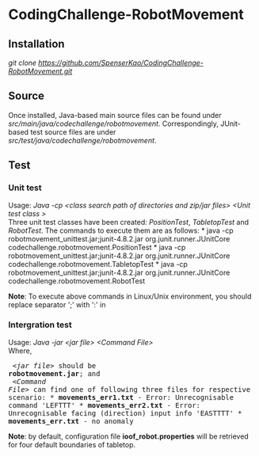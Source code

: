 # CodingChallenge-RobotMovement

## Installation
_git clone https://github.com/SpenserKao/CodingChallenge-RobotMovement.git_
  
## Source
Once installed, Java-based main source files can be found under _src/main/java/codechallenge/robotmovement_.
Correspondingly, JUnit-based test source files are under _src/test/java/codechallenge/robotmovement_.

## Test
### Unit test
   Usage: _Java -cp &lt;class search path of directories and zip/jar files&gt; &lt;Unit test class &gt;_<br/>
	Three unit test classes have been created: _PositionTest_, _TabletopTest_ and _RobotTest_.
	The commands to execute them are as follows:
	   * java -cp robotmovement_unittest.jar;junit-4.8.2.jar org.junit.runner.JUnitCore codechallenge.robotmovement.PositionTest
	   * java -cp robotmovement_unittest.jar;junit-4.8.2.jar org.junit.runner.JUnitCore codechallenge.robotmovement.TabletopTest
	   * java -cp robotmovement_unittest.jar;junit-4.8.2.jar org.junit.runner.JUnitCore codechallenge.robotmovement.RobotTest
  
  **Note**: To execute above commands in Linux/Unix environment, you should replace separator ';' with ':' in 

### Intergration test
   Usage: _Java -jar &lt;jar file&gt; &lt;Command File&gt;_<br/>
	 Where, 
	 <pre>
		_&lt;jar file&gt;_ should be __robotmovement.jar__; and <br/>
		_&lt;Command File&gt;_ can find one of following three files for respective scenario:
		   * __movements_err1.txt__ - Error: Unrecognisable command 'LEFTTT'
		   * __movements_err2.txt__ - Error: Unrecognisable facing (direction) input info 'EASTTTT'
		   * __movements_err.txt__ - no anomaly	
	</pre>
  **Note**: by default, configuration file __ioof_robot.properties__ will be retrieved for four default boundaries of tabletop.

